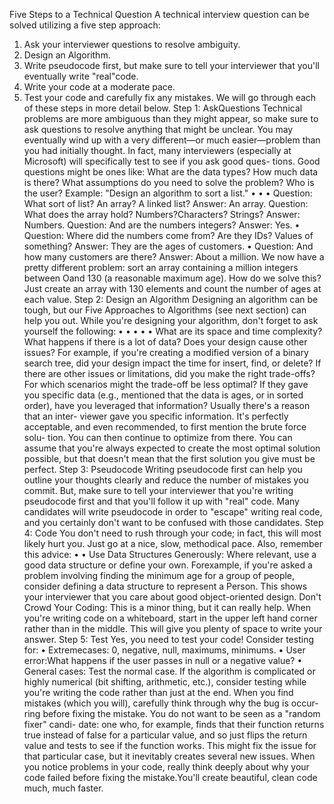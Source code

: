 Five Steps to a Technical Question
A technical interview question can be solved utilizing a five step approach:
1. Ask your interviewer questions to resolve ambiguity.
2. Design an Algorithm.
3. Write pseudocode first, but make sure to tell your interviewer that you'll eventually write "real"code.
4. Write your code at a moderate pace.
5. Test your code and carefully fix any mistakes.
We will go through each of these steps in more detail below.
Step 1: AskQuestions
Technical problems are more ambiguous than they might appear, so make sure to ask questions to resolve anything that might be unclear. You may eventually wind up with a very different—or much easier—problem than you had initially thought. In fact, many interviewers (especially at Microsoft) will specifically test to see if you ask good ques- tions.
Good questions might be ones like: What are the data types? How much data is there? What assumptions do you need to solve the problem? Who is the user?
Example: "Design an algorithm to sort a list."
• • •
Question: What sort of list? An array? A linked list?
Answer: An array.
Question: What does the array hold? Numbers?Characters? Strings? Answer: Numbers.
Question: And are the numbers integers?
Answer: Yes.
• Question: Where did the numbers come from? Are they IDs? Values of something?
Answer: They are the ages of customers.
• Question: And how many customers are there?
Answer: About a million.
We now have a pretty different problem: sort an array containing a million integers between Oand 130 (a reasonable maximum age). How do we solve this? Just create an array with 130 elements and count the number of ages at each value.
Step 2: Design an Algorithm
Designing an algorithm can be tough, but our Five Approaches to Algorithms (see next section) can help you out. While you're designing your algorithm, don't forget to ask yourself the following:
• • •
• •
What are its space and time complexity?
What happens if there is a lot of data?
Does your design cause other issues? For example, if you're creating a modified version of a binary search tree, did your design impact the time for insert, find, or delete?
If there are other issues or limitations, did you make the right trade-offs? For which scenarios might the trade-off be less optimal?
If they gave you specific data (e.g., mentioned that the data is ages, or in sorted order), have you leveraged that information? Usually there's a reason that an inter- viewer gave you specific information.
It's perfectly acceptable, and even recommended, to first mention the brute force solu- tion. You can then continue to optimize from there. You can assume that you're always expected to create the most optimal solution possible, but that doesn't mean that the first solution you give must be perfect.
Step 3: Pseudocode
Writing pseudocode first can help you outline your thoughts clearly and reduce the number of mistakes you commit. But, make sure to tell your interviewer that you're writing pseudocode first and that you'll follow it up with "real" code. Many candidates will write pseudocode in order to "escape" writing real code, and you certainly don't want to be confused with those candidates.
Step 4: Code
You don't need to rush through your code; in fact, this will most likely hurt you. Just go at a nice, slow, methodical pace. Also, remember this advice:
•
•
Use Data Structures Generously: Where relevant, use a good data structure or define your own. Forexample, if you're asked a problem involving finding the minimum age for a group of people, consider defining a data structure to represent a Person. This shows your interviewer that you care about good object-oriented design.
Don't Crowd Your Coding: This is a minor thing, but it can really help. When you're writing code on a whiteboard, start in the upper left hand corner rather than in the middle. This will give you plenty of space to write your answer.
Step 5: Test
Yes, you need to test your code! Consider testing for:
• Extremecases: 0, negative, null, maximums, minimums.
• User error:What happens if the user passes in null or a negative value?
• General cases: Test the normal case.
If the algorithm is complicated or highly numerical (bit shifting, arithmetic, etc.), consider testing while you're writing the code rather than just at the end.
When you find mistakes (which you will), carefully think through why the bug is occur- ring before fixing the mistake. You do not want to be seen as a "random fixer" candi- date: one who, for example, finds that their function returns true instead of false for a particular value, and so just flips the return value and tests to see if the function works. This might fix the issue for that particular case, but it inevitably creates several new issues.
When you notice problems in your code, really think deeply about why your code failed before fixing the mistake.You'll create beautiful, clean code much, much faster.
